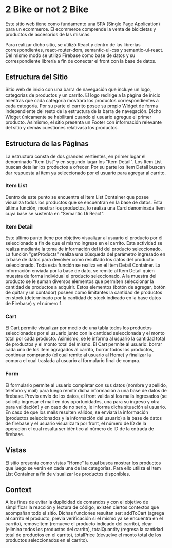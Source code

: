 # 2 Bike or not 2 Bike

Este sitio web tiene como fundamento una SPA (Single Page Application) para un ecommerce. El ecommerce comprende la venta de bicicletas y productos de accesorios de las mismas.

Para realizar dicho sitio, se utilizó React y dentro de las librerías correspondientes, react-router-dom, semantic-ui-css y semantic-ui-react. Del mismo modo se utilizó Firebase como base de datos y su correspondiente librería a fin de conectar el front con la base de datos.

<h2>Estructura del Sitio</h2>

Sitio web de inicio con una barra de navegación que incluye un logo, categorías de productos y un carrito. El logo redirige a la página de inicio mientras que cada categoría mostrará los productos correspondientes a cada categoría. Por su parte el carrito posee su propio Widget de forma independiente del resto de la estructura de la barra de navegación. Dicho Widget únicamente se habilitará cuando el usuario agregue el primer producto. Asimismo, el sitio presenta un Footer con información relevante del sitio y demás cuestiones relativasa los productos.

<h2>Estructura de las Páginas</h2>
La estructura consta de dos grandes vertientes, en primer lugar el denominado "Item List" y en segundo lugar los "Item Detail". Los Item List buscan detallar los productos a ofrecer. Por su parte los Item Detail buscan dar respuesta al item ya seleccionado por el usuario para agregar al carrito.

<h3>Item List</h3>
Dentro de este punto se encuentra el Item List Container que posee visualiza todos los productos que se encuentran en la base de datos. Esta última función, mostrar los productos, lo realiza una Card denominada Item cuya base se sustenta en "Semantic Ui React".

<h3>Item Detail</h3>
Este último punto tiene por objetivo visualizar al usuario el producto por él seleccionado a fin de que el mismo ingrese en el carrito. Esta actividad se realiza mediante la toma de información del id del producto seleccionado. La función "getProducts" realiza una búsqueda del parámetro ingresado en la base de datos para devolver como resultado los datos del producto seleccionado. Toda esta función se realiza en el Item Detail Container. La información enviada por la base de dato, se remite al Item Detail quien muestra de forma individual el producto seleccionado. A la muestra del producto se le suman diversos elementos que permiten seleccionar la cantidad de productos a adquirir. Estos elementos (botón de agregar, botón de quitar y un contador) poseen como limitantes la cantidad de productos en stock (determinado por la cantidad de stock indicado en la base datos de Firebase) y el número 1.

<h3>Cart</h3>
El Cart permite visualizar por medio de una tabla todos los productos seleccionados por el usuario junto con la cantidad seleccionada y el monto total por cada producto. Asimismo, se le informa al usuario la cantidad total de productos y el monto total del mismo. El Cart permite al usuario: borrar cada uno de los item agragados al carrito, borrar todos los productos, continuar comprando (el cual remite al usuario al Home) y finalizar la compra el cual traslada al usuario al formulario final de compra.

<h3>Form</h3>
El formulario permite al usuario completar con sus datos (nombre y apellido, telefono y mail) para luego remitir dicha información a una base de datos de firebase. Previo envío de los datos, el front valida si los mails ingresados (se solicita ingresar el mail en dos oportunidades, una para su ingreso y otra para validación) y en caso de no serlo, le informa dicha situación al usuario. En caso de que los mails resulten válidos, se enviará la información (productos seleccionados y la información del usuario) a la base de datos de firebase y el usuario visualizará por front, el número de ID de la operación el cual resulta ser idéntico al número de ID de la entrada de firebase.

<h2>Vistas</h2>
El sitio presenta como vistas "Home" la cual busca mostrar los productos que luego se verán en cada una de las categorías. Para ello utiliza el Item List Container a fin de visualizar los productos disponibles.

<h2>Context</h2>
A los fines de evitar la duplicidad de comandos y con el objetivo de simplificar la reacción y lectura de código, existen ciertos contextos que acompañan todo el sitio. Dichas funciones resultan ser: addToCart (agrega al carrito el producto, previa verificación si el mismo ya se encuentra en el carrito), removeItem (remueve el producto indicado del carrito), clear (elimina todos los productos del carrito), totalQuantity (regresa la cantidad total de productos en el carrito), totalPrice (devuelve el monto total de los productos seleccionados en el carrito).



